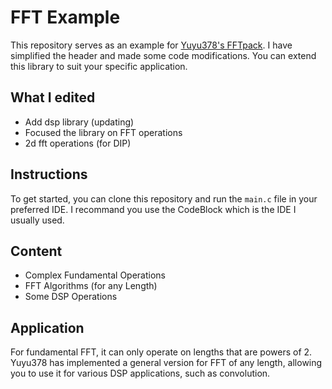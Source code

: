 # FFT Example

This repository serves as an example for [Yuyu378's FFTpack](https://github.com/Yuyu378/FFTpack). I have simplified the header and made some code modifications. You can extend this library to suit your specific application.

## What I edited

- Add dsp library (updating)
- Focused the library on FFT operations
- 2d fft operations (for DIP)

## Instructions
To get started, you can clone this repository and run the `main.c` file in your preferred IDE. I recommand you use the CodeBlock which is the IDE I usually used.

## Content
- Complex Fundamental Operations
- FFT Algorithms (for any Length)
- Some DSP Operations

## Application

For fundamental FFT, it can only operate on lengths that are powers of 2. Yuyu378 has implemented a general version for FFT of any length, allowing you to use it for various DSP applications, such as convolution.
<br><br>


